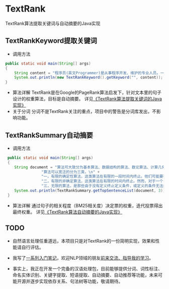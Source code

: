 TextRank
========

TextRank算法提取关键词与自动摘要的Java实现

TextRankKeyword提取关键词
--

 - 调用方法
 
```java
public static void main(String[] args)
{
    String content = "程序员(英文Programmer)是从事程序开发、维护的专业人员。一般将程序员分为程序设计人员和程序编码人员，但两者的界限并不非常清楚，特别是在中国。软件从业人员分为初级程序员、高级程序员、系统分析员和项目经理四大类。";
    System.out.println(new TextRankKeyword().getKeyword("", content));
}
```
 - 算法详解
 TextRank是在Google的PageRank算法启发下，针对文本里的句子设计的权重算法，目标是自动摘要。
 详见[《TextRank算法提取关键词的Java实现》][1]
 - 关于分词
  分词不是TextRank关注的重点，项目中的警告是分词库发出，不影响功能。

TextRankSummary自动摘要
--
 - 调用方法
 
```java
 public static void main(String[] args)
 {
    String document = "算法可大致分为基本算法、数据结构的算法、数论算法、计算几何的算法、图的算法、动态规划以及数值分析、加密算法、排序算法、检索算法、随机化算法、并行算法、厄米变形模型、随机森林算法。\n" +
                "算法可以宽泛的分为三类，\n" +
                "一，有限的确定性算法，这类算法在有限的一段时间内终止。他们可能要花很长时间来执行指定的任务，但仍将在一定的时间内终止。这类算法得出的结果常取决于输入值。\n" +
                "二，有限的非确定算法，这类算法在有限的时间内终止。然而，对于一个（或一些）给定的数值，算法的结果并不是唯一的或确定的。\n" +
                "三，无限的算法，是那些由于没有定义终止定义条件，或定义的条件无法由输入的数据满足而不终止运行的算法。通常，无限算法的产生是由于未能确定的定义终止条件。";
    System.out.println(TextRankSummary.getTopSentenceList(document, 3));
 }
```
 - 算法详解
 通过句子的相关程度（BM25相关度）决定票的权重，迭代投票得出最终权重。
 详见[《TextRank算法自动摘要的Java实现》][2]

TODO
--
- 自然语言处理任重道远，本项目只是对TextRank的一份简明实现，效果和性能请自行评估。
- 我写了[一系列入门笔记][3]，欢迎NLP领域的朋友[前来交流、指导我的学习][3]。
- 事实上，我正在开发一个完备的汉语处理包，目前能够提供分词、词性标注、命名实体识别、关键字提取、短语提取、自动摘要、自动推荐等功能，未来可能开源并逐步实现依存关系、句法树等功能，敬请期待。

  [1]: http://www.hankcs.com/nlp/textrank%E7%AE%97%E6%B3%95%E6%8F%90%E5%8F%96%E5%85%B3%E9%94%AE%E8%AF%8D%E7%9A%84java%E5%AE%9E%E7%8E%B0.html
 [2]: 
http://www.hankcs.com/nlp/textrank-algorithm-java-implementation-of-automatic-abstract.html
 [3]: 
http://www.hankcs.com/category/nlp/